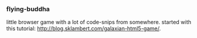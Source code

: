 ### flying-buddha

little browser game with a lot of code-snips from somewhere. started with this tutorial: http://blog.sklambert.com/galaxian-html5-game/. 
